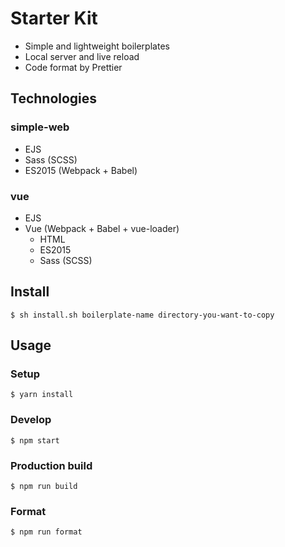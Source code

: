 # Starter Kit

* Simple and lightweight boilerplates
* Local server and live reload
* Code format by Prettier

## Technologies

### simple-web

* EJS
* Sass (SCSS)
* ES2015 (Webpack + Babel)

### vue

* EJS
* Vue (Webpack + Babel + vue-loader)
  * HTML
  * ES2015
  * Sass (SCSS)

## Install

```
$ sh install.sh boilerplate-name directory-you-want-to-copy
```

## Usage

### Setup

```
$ yarn install
```

### Develop

```
$ npm start
```

### Production build

```
$ npm run build
```

### Format

```
$ npm run format
```
